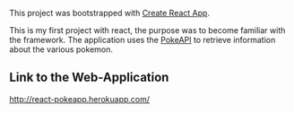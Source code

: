 This project was bootstrapped with [Create React App](https://github.com/facebook/create-react-app).

This is my first project with react, the purpose was to become familiar with the framework. 
The application uses the [PokeAPI](https://pokeapi.co/) to retrieve information about the various pokemon.

## Link to the Web-Application
http://react-pokeapp.herokuapp.com/

